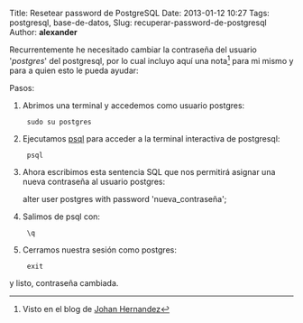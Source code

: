 Title: Resetear password de PostgreSQL
Date: 2013-01-12 10:27
Tags: postgresql, base-de-datos,
Slug: recuperar-password-de-postgresql
Author: __alexander__

Recurrentemente he necesitado cambiar la contraseña del usuario '*postgres*' del postgresql, por lo cual incluyo aquí una nota[^1] para mi mismo y para a quien esto le pueda ayudar:

Pasos:

1. Abrimos una terminal y accedemos como usuario postgres:

        sudo su postgres

2. Ejecutamos [psql][psql] para acceder a la terminal interactiva de postgresql:

        psql

3. Ahora escribimos esta sentencia SQL que nos permitirá asignar una nueva contraseña al usuario postgres:

    alter user postgres with password 'nueva_contraseña';

4. Salimos de psql con:

        \q

5. Cerramos nuestra sesión como postgres:

        exit

y listo, contraseña cambiada.


[^1]: Visto en el blog de [Johan Hernandez][referencia]

[psql]: http://www.postgresql.org/docs/9.2/static/app-psql.html
[referencia]: http://johansoft.blogspot.com/2007/09/cambiar-contrasea-de-usuario-postgres.html
